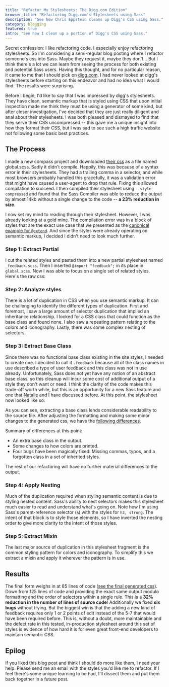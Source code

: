 ```yaml
---
title: "Refactor My Stylesheets: The Digg.com Edition"
browser_title: "Refactoring Digg.com's Stylesheets using Sass"
description: "See how Chris Eppstein cleans up Digg's CSS using Sass."
category: blogging
featured: true
intro: "See how I clean up a portion of Digg's CSS using Sass."
---
```

Secret confession: I like refactoring code. I especially enjoy refactoring stylesheets. So I'm considering a semi-regular blog posting where I refactor someone's css into Sass. Maybe they request it, maybe they don't... But I think there's a lot we can learn from seeing the process for both existing and potential Sass users. Having this thought, and for no particular reason, it came to me that I should pick on [digg.com](http://digg.com/). I had never looked at digg's stylesheets before starting on this endeavor and had no idea what I would find. The results were surprising.

Before I begin, I'd like to say that I was impressed by digg's stylesheets. They have clean, semantic markup that is styled using CSS that upon initial inspection made me think they must be using a generator of some kind, but after closer investigation, I've decided that they are just really diligent and anal about their stylesheets. I was both pleased and dismayed to find that they serve their CSS uncompressed -- this gave me a unique insight into how they format their CSS, but I was sad to see such a high traffic website not following some basic best practices.

## The Process

I made a new compass project and downloaded [their css][original-css-location] as a file named global.scss. Sadly it didn't compile. Happily, this was because of a syntax error in their stylesheets. They had a trailing comma in a selector, and while most browsers probably handled this gracefully, it was a validation error that might have caused a user-agent to drop that rule. Fixing this allowed compilation to succeed. I then compiled their stylesheet using `--style compressed` and found that the Sass Compiler was able to reduce the output by almost 14kb without a single change to the code -- **a 23% reduction in size**.

I now set my mind to reading through their stylesheet. However, I was already looking at a gold mine. The compilation error was in a block of styles that are the exact use case that we presented as the [canonical example for `@extend`][extend-example]. And since the styles were already operating on semantic markup, I decided I didn't need to look much further.

### Step 1: Extract Partial

I cut the related styles and pasted them into a new partial stylesheet named `_feedback.scss`. Then I inserted `@import "feedback";` in its place in `global.scss`. Now I was able to focus on a single set of related styles. Here's the raw css:

<script src="http://gist.github.com/412696.js?file=feedback_original.css"></script>

### Step 2: Analyze styles

There is a lot of duplication in CSS when you use semantic markup. It can be challenging to identify the different types of duplication. First and foremost, I saw a large amount of selector duplication that implied an inheritance relationship. I looked for a CSS class that could function as the base class and found none. I also saw a repeating pattern relating to the colors and iconography. Lastly, there was some complex nesting of selectors.

### Step 3: Extract Base Class

Since there was no functional base class existing in the site styles, I needed to create one. I decided to call it `.feedback` because all of the class names in use described a type of user feedback and this class was not in use already. Unfortunately, Sass does not yet have any notion of an abstract base class, so this cleanup will incur some cost of additional output of a style they don't want or need. I think the clarity of the code makes this trade-off worth while, but this is an opportunity for a new Sass feature and one that [Natalie](http://nex-3.com/) and I have discussed before. At this point, the stylesheet now looked like so:

<script src="http://gist.github.com/412696.js?file=extract_base_class.css"></script>

As you can see, extracting a base class lends considerable readability to the source file. After adjusting the formatting and making some minor changes to the generated css, we have the [following differences](http://gist.github.com/412696#file_extract_base_class.diff).

Summary of differences at this point:

* An extra base class in the output.
* Some changes to how colors are printed.
* Four bugs have been magically fixed: Missing commas, typos, and a forgotten class in a set of inherited styles.

The rest of our refactoring will have no further material differences to the output.

### Step 4: Apply Nesting

Much of the duplication required when styling semantic content is due to styling nested content. Sass's ability to nest selectors makes this stylesheet much easier to read and understand what's going on. Note how I'm using Sass's parent-reference selector (`&`) with the styles for `h3, strong`. The intent of that block is to style those elements, so I have inverted the nesting order to give more clarity to the intent of those styles.

<script src="http://gist.github.com/412696.js?file=feedback_nested.css"></script>

### Step 5: Extract Mixin

The last major source of duplication in this stylesheet fragment is the common styling pattern for colors and iconography. To simplify this we extract a mixin and apply it wherever the pattern is in use. 
<script src="http://gist.github.com/412696.js?file=feedback_extract_mixin.css"></script>

## Results

The final form weighs in at 85 lines of code ([see the final generated css][final-css]). Down from 125 lines of code and providing the exact same output modulo formatting and the order of selectors within a single rule. This is a **32% reduction in the number of lines of source code**! Additionally we fixed **six bugs** without trying. But the biggest win is that the adding a new kind of feedback requires only 1 or 2 points of edit instead of the 5-7 that would have been required before. This is, without a doubt, more maintainable and the defect rate in this tested, in-production stylesheet around this set of styles is evidence of how hard it is for even great front-end developers to maintain semantic CSS.

## Epilog

If you liked this blog post and think I should do more like them, I need your help. Please send me an email with the styles you'd like me to refactor. If I feel there's some unique learning to be had, I'll dissect them and put them back together in a future post.

[original-css-location]: http://cotnet.diggstatic.com/css/448/global.css
[extend-example]: http://sass-lang.com/docs/yardoc/file.SASS_REFERENCE.html#extend
[final-css]: http://gist.github.com/412696#file_final_generated_output.css
